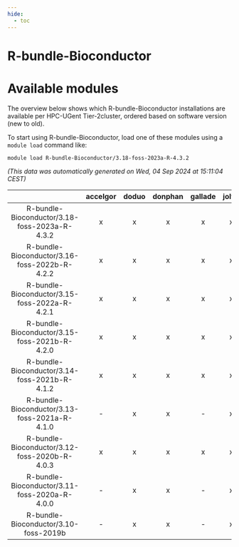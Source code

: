 ```yaml
---
hide:
  - toc
---
```


R-bundle-Bioconductor
=====================

# Available modules


The overview below shows which R-bundle-Bioconductor installations are available per HPC-UGent Tier-2cluster, ordered based on software version (new to old).

To start using R-bundle-Bioconductor, load one of these modules using a `module load` command like:

```shell
module load R-bundle-Bioconductor/3.18-foss-2023a-R-4.3.2
```

*(This data was automatically generated on Wed, 04 Sep 2024 at 15:11:04 CEST)*  

| |accelgor|doduo|donphan|gallade|joltik|shinx|skitty|
| :---: | :---: | :---: | :---: | :---: | :---: | :---: | :---: |
|R-bundle-Bioconductor/3.18-foss-2023a-R-4.3.2|x|x|x|x|x|x|x|
|R-bundle-Bioconductor/3.16-foss-2022b-R-4.2.2|x|x|x|x|x|-|x|
|R-bundle-Bioconductor/3.15-foss-2022a-R-4.2.1|x|x|x|x|x|-|x|
|R-bundle-Bioconductor/3.15-foss-2021b-R-4.2.0|x|x|x|x|x|-|x|
|R-bundle-Bioconductor/3.14-foss-2021b-R-4.1.2|x|x|x|x|x|-|x|
|R-bundle-Bioconductor/3.13-foss-2021a-R-4.1.0|-|x|x|-|x|-|x|
|R-bundle-Bioconductor/3.12-foss-2020b-R-4.0.3|x|x|x|x|x|-|x|
|R-bundle-Bioconductor/3.11-foss-2020a-R-4.0.0|-|x|x|-|x|-|x|
|R-bundle-Bioconductor/3.10-foss-2019b|-|x|x|-|x|-|x|
